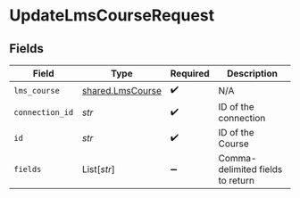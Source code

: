 # UpdateLmsCourseRequest


## Fields

| Field                                                | Type                                                 | Required                                             | Description                                          |
| ---------------------------------------------------- | ---------------------------------------------------- | ---------------------------------------------------- | ---------------------------------------------------- |
| `lms_course`                                         | [shared.LmsCourse](../../models/shared/lmscourse.md) | :heavy_check_mark:                                   | N/A                                                  |
| `connection_id`                                      | *str*                                                | :heavy_check_mark:                                   | ID of the connection                                 |
| `id`                                                 | *str*                                                | :heavy_check_mark:                                   | ID of the Course                                     |
| `fields`                                             | List[*str*]                                          | :heavy_minus_sign:                                   | Comma-delimited fields to return                     |